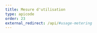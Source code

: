 ```yaml
---
title: Mesure d'utilisation
type: apicode
order: 23
external_redirect: /api/#usage-metering
---
```


